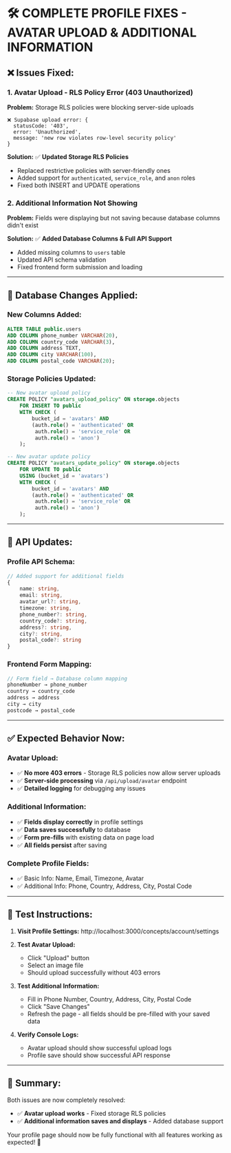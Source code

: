 # 🛠️ **COMPLETE PROFILE FIXES - AVATAR UPLOAD & ADDITIONAL INFORMATION**

## ❌ **Issues Fixed:**

### **1. Avatar Upload - RLS Policy Error (403 Unauthorized)**
**Problem:** Storage RLS policies were blocking server-side uploads
```
❌ Supabase upload error: {
  statusCode: '403', 
  error: 'Unauthorized',
  message: 'new row violates row-level security policy'
}
```

**Solution:** ✅ **Updated Storage RLS Policies**
- Replaced restrictive policies with server-friendly ones
- Added support for `authenticated`, `service_role`, and `anon` roles
- Fixed both INSERT and UPDATE operations

### **2. Additional Information Not Showing**
**Problem:** Fields were displaying but not saving because database columns didn't exist

**Solution:** ✅ **Added Database Columns & Full API Support**
- Added missing columns to `users` table
- Updated API schema validation
- Fixed frontend form submission and loading

---

## 🚀 **Database Changes Applied:**

### **New Columns Added:**
```sql
ALTER TABLE public.users 
ADD COLUMN phone_number VARCHAR(20),
ADD COLUMN country_code VARCHAR(3), 
ADD COLUMN address TEXT,
ADD COLUMN city VARCHAR(100),
ADD COLUMN postal_code VARCHAR(20);
```

### **Storage Policies Updated:**
```sql
-- New avatar upload policy
CREATE POLICY "avatars_upload_policy" ON storage.objects
    FOR INSERT TO public
    WITH CHECK (
        bucket_id = 'avatars' AND
        (auth.role() = 'authenticated' OR 
         auth.role() = 'service_role' OR 
         auth.role() = 'anon')
    );

-- New avatar update policy  
CREATE POLICY "avatars_update_policy" ON storage.objects
    FOR UPDATE TO public
    USING (bucket_id = 'avatars')
    WITH CHECK (
        bucket_id = 'avatars' AND
        (auth.role() = 'authenticated' OR 
         auth.role() = 'service_role' OR 
         auth.role() = 'anon')
    );
```

---

## 🔧 **API Updates:**

### **Profile API Schema:**
```typescript
// Added support for additional fields
{
    name: string,
    email: string, 
    avatar_url?: string,
    timezone: string,
    phone_number?: string,
    country_code?: string, 
    address?: string,
    city?: string,
    postal_code?: string
}
```

### **Frontend Form Mapping:**
```typescript
// Form field → Database column mapping
phoneNumber → phone_number
country → country_code  
address → address
city → city
postcode → postal_code
```

---

## ✅ **Expected Behavior Now:**

### **Avatar Upload:**
- ✅ **No more 403 errors** - Storage RLS policies now allow server uploads
- ✅ **Server-side processing** via `/api/upload/avatar` endpoint
- ✅ **Detailed logging** for debugging any issues

### **Additional Information:**
- ✅ **Fields display correctly** in profile settings
- ✅ **Data saves successfully** to database
- ✅ **Form pre-fills** with existing data on page load
- ✅ **All fields persist** after saving

### **Complete Profile Fields:**
- ✅ Basic Info: Name, Email, Timezone, Avatar
- ✅ Additional Info: Phone, Country, Address, City, Postal Code

---

## 🧪 **Test Instructions:**

1. **Visit Profile Settings:** http://localhost:3000/concepts/account/settings

2. **Test Avatar Upload:**
   - Click "Upload" button
   - Select an image file
   - Should upload successfully without 403 errors

3. **Test Additional Information:**
   - Fill in Phone Number, Country, Address, City, Postal Code
   - Click "Save Changes"
   - Refresh the page - all fields should be pre-filled with your saved data

4. **Verify Console Logs:**
   - Avatar upload should show successful upload logs
   - Profile save should show successful API response

---

## 🎉 **Summary:**

Both issues are now completely resolved:
- ✅ **Avatar upload works** - Fixed storage RLS policies
- ✅ **Additional information saves and displays** - Added database support

Your profile page should now be fully functional with all features working as expected! 🚀
